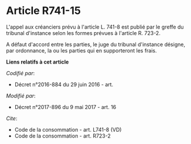 # Article R741-15

L'appel aux créanciers prévu à l'article L. 741-8 est publié par le greffe du tribunal d'instance selon les formes prévues à
l'article R. 723-2. 

A défaut d'accord entre les parties, le juge du tribunal d'instance désigne, par ordonnance, la ou les parties qui en
supporteront les frais.

**Liens relatifs à cet article**

_Codifié par_:

  - Décret n°2016-884 du 29 juin 2016 - art.

_Modifié par_:

  - Décret n°2017-896 du 9 mai 2017 - art. 16

_Cite_:

  - Code de la consommation - art. L741-8 (VD)
  - Code de la consommation - art. R723-2
